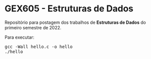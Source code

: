 # GEX605 - Estruturas de Dados
Repositório para postagem dos trabalhos de <b>Estruturas de Dados</b> do primeiro semestre de 2022.

Para executar:
<pre>
gcc -Wall hello.c -o hello
./hello
</pre>
